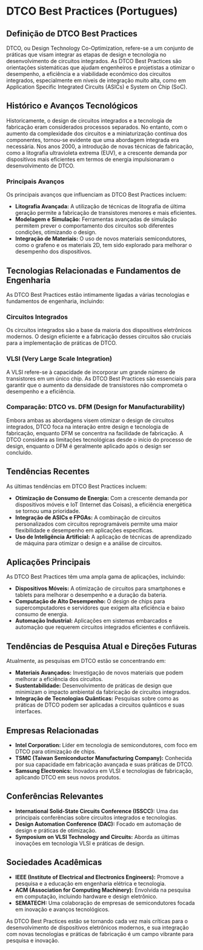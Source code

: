 # DTCO Best Practices (Portugues)

## Definição de DTCO Best Practices

DTCO, ou Design Technology Co-Optimization, refere-se a um conjunto de práticas que visam integrar as etapas de design e tecnologia no desenvolvimento de circuitos integrados. As DTCO Best Practices são orientações sistemáticas que ajudam engenheiros e projetistas a otimizar o desempenho, a eficiência e a viabilidade econômico dos circuitos integrados, especialmente em níveis de integração muito alta, como em Application Specific Integrated Circuits (ASICs) e System on Chip (SoC).

## Histórico e Avanços Tecnológicos

Historicamente, o design de circuitos integrados e a tecnologia de fabricação eram considerados processos separados. No entanto, com o aumento da complexidade dos circuitos e a miniaturização contínua dos componentes, tornou-se evidente que uma abordagem integrada era necessária. Nos anos 2000, a introdução de novas técnicas de fabricação, como a litografia ultravioleta extrema (EUV), e a crescente demanda por dispositivos mais eficientes em termos de energia impulsionaram o desenvolvimento de DTCO.

### Principais Avanços

Os principais avanços que influenciam as DTCO Best Practices incluem:

- **Litografia Avançada:** A utilização de técnicas de litografia de última geração permite a fabricação de transistores menores e mais eficientes.
- **Modelagem e Simulação:** Ferramentas avançadas de simulação permitem prever o comportamento dos circuitos sob diferentes condições, otimizando o design.
- **Integração de Materiais:** O uso de novos materiais semicondutores, como o grafeno e os materiais 2D, tem sido explorado para melhorar o desempenho dos dispositivos.

## Tecnologias Relacionadas e Fundamentos de Engenharia

As DTCO Best Practices estão intimamente ligadas a várias tecnologias e fundamentos de engenharia, incluindo:

### Circuitos Integrados

Os circuitos integrados são a base da maioria dos dispositivos eletrônicos modernos. O design eficiente e a fabricação desses circuitos são cruciais para a implementação de práticas de DTCO.

### VLSI (Very Large Scale Integration)

A VLSI refere-se à capacidade de incorporar um grande número de transistores em um único chip. As DTCO Best Practices são essenciais para garantir que o aumento da densidade de transistores não comprometa o desempenho e a eficiência.

### Comparação: DTCO vs. DFM (Design for Manufacturability)

Embora ambas as abordagens visem otimizar o design de circuitos integrados, DTCO foca na interação entre design e tecnologia de fabricação, enquanto DFM se concentra na facilidade de fabricação. A DTCO considera as limitações tecnológicas desde o início do processo de design, enquanto o DFM é geralmente aplicado após o design ser concluído.

## Tendências Recentes

As últimas tendências em DTCO Best Practices incluem:

- **Otimização de Consumo de Energia:** Com a crescente demanda por dispositivos móveis e IoT (Internet das Coisas), a eficiência energética se tornou uma prioridade.
- **Integração de ASICs e FPGAs:** A combinação de circuitos personalizados com circuitos reprogramáveis permite uma maior flexibilidade e desempenho em aplicações específicas.
- **Uso de Inteligência Artificial:** A aplicação de técnicas de aprendizado de máquina para otimizar o design e a análise de circuitos.

## Aplicações Principais

As DTCO Best Practices têm uma ampla gama de aplicações, incluindo:

- **Dispositivos Móveis:** A otimização de circuitos para smartphones e tablets para melhorar o desempenho e a duração da bateria.
- **Computação de Alto Desempenho:** O design de chips para supercomputadores e servidores que exigem alta eficiência e baixo consumo de energia.
- **Automação Industrial:** Aplicações em sistemas embarcados e automação que requerem circuitos integrados eficientes e confiáveis.

## Tendências de Pesquisa Atual e Direções Futuras

Atualmente, as pesquisas em DTCO estão se concentrando em:

- **Materiais Avançados:** Investigação de novos materiais que podem melhorar a eficiência dos circuitos.
- **Sustentabilidade:** Desenvolvimento de práticas de design que minimizam o impacto ambiental da fabricação de circuitos integrados.
- **Integração de Tecnologias Quânticas:** Pesquisas sobre como as práticas de DTCO podem ser aplicadas a circuitos quânticos e suas interfaces.

## Empresas Relacionadas

- **Intel Corporation:** Líder em tecnologia de semicondutores, com foco em DTCO para otimização de chips.
- **TSMC (Taiwan Semiconductor Manufacturing Company):** Conhecida por sua capacidade em fabricação avançada e suas práticas de DTCO.
- **Samsung Electronics:** Inovadora em VLSI e tecnologias de fabricação, aplicando DTCO em seus novos produtos.

## Conferências Relevantes

- **International Solid-State Circuits Conference (ISSCC):** Uma das principais conferências sobre circuitos integrados e tecnologias.
- **Design Automation Conference (DAC):** Focado em automação de design e práticas de otimização.
- **Symposium on VLSI Technology and Circuits:** Aborda as últimas inovações em tecnologia VLSI e práticas de design.

## Sociedades Acadêmicas

- **IEEE (Institute of Electrical and Electronics Engineers):** Promove a pesquisa e a educação em engenharia elétrica e tecnologia.
- **ACM (Association for Computing Machinery):** Envolvida na pesquisa em computação, incluindo hardware e design eletrônico.
- **SEMATECH:** Uma colaboração de empresas de semicondutores focada em inovação e avanços tecnológicos.

As DTCO Best Practices estão se tornando cada vez mais críticas para o desenvolvimento de dispositivos eletrônicos modernos, e sua integração com novas tecnologias e práticas de fabricação é um campo vibrante para pesquisa e inovação.
